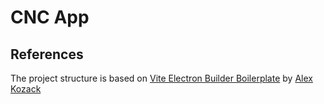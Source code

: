 # CNC App

## References

The project structure is based on [Vite Electron Builder Boilerplate](https://github.com/cawa-93/vite-electron-builder) by [Alex Kozack](https://kozack.me)
